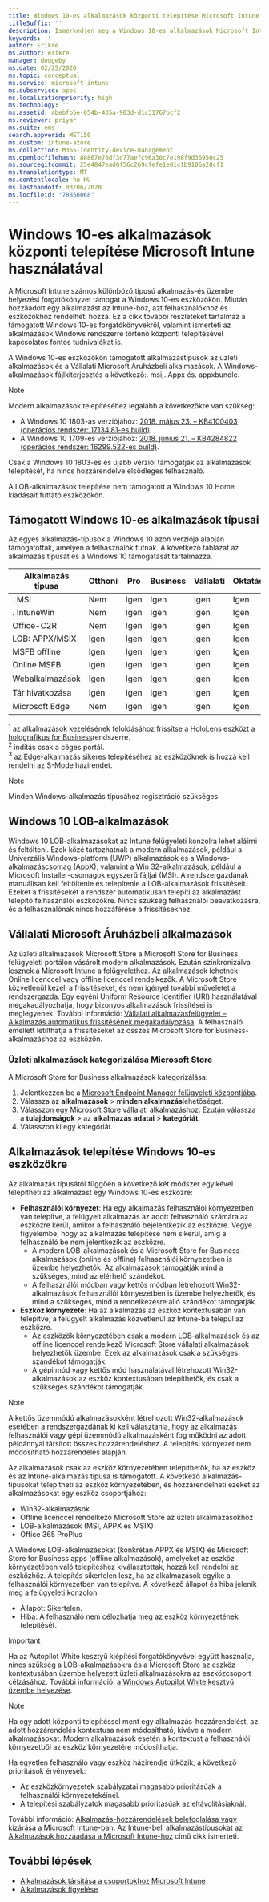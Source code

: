 ```yaml
---
title: Windows 10-es alkalmazások központi telepítése Microsoft Intune használatával
titleSuffix: ''
description: Ismerkedjen meg a Windows 10-es alkalmazások Microsoft Intunesal elérhető telepítési forgatókönyvével.
keywords: ''
author: Erikre
ms.author: erikre
manager: dougeby
ms.date: 02/25/2020
ms.topic: conceptual
ms.service: microsoft-intune
ms.subservice: apps
ms.localizationpriority: high
ms.technology: ''
ms.assetid: abebfb5e-054b-435a-903d-d1c31767bcf2
ms.reviewer: priyar
ms.suite: ems
search.appverid: MET150
ms.custom: intune-azure
ms.collection: M365-identity-device-management
ms.openlocfilehash: 88867e76df3d77aefc96a30c7e198f9d36950c25
ms.sourcegitcommit: 25e4847ead0f56c269cfefe1e01c1b9106a28cf1
ms.translationtype: MT
ms.contentlocale: hu-HU
ms.lasthandoff: 03/06/2020
ms.locfileid: "78856068"
---
```

# <a name="windows-10-app-deployment-by-using-microsoft-intune"></a>Windows 10-es alkalmazások központi telepítése Microsoft Intune használatával 

A Microsoft Intune számos különböző típusú alkalmazás-és üzembe helyezési forgatókönyvet támogat a Windows 10-es eszközökön. Miután hozzáadott egy alkalmazást az Intune-hoz, azt felhasználókhoz és eszközökhöz rendelheti hozzá. Ez a cikk további részleteket tartalmaz a támogatott Windows 10-es forgatókönyvekről, valamint ismerteti az alkalmazások Windows rendszerre történő központi telepítésével kapcsolatos fontos tudnivalókat is. 

A Windows 10-es eszközökön támogatott alkalmazástípusok az üzleti alkalmazások és a Vállalati Microsoft Áruházbeli alkalmazások. A Windows-alkalmazások fájlkiterjesztés a következő:. msi,. Appx és. appxbundle.  

> [!Note]
> Modern alkalmazások telepítéséhez legalább a következőkre van szükség:
> - A Windows 10 1803-as verziójához: [2018. május 23. – KB4100403 (operációs rendszer: 17134.81-es build)](https://support.microsoft.com/help/4100403/windows-10-update-kb4100403).
> - A Windows 10 1709-es verziójához: [2018. június 21. – KB4284822 (operációs rendszer: 16299.522-es build)](https://support.microsoft.com/help/4284822).
>
> Csak a Windows 10 1803-es és újabb verziói támogatják az alkalmazások telepítését, ha nincs hozzárendelve elsődleges felhasználó.
>
> A LOB-alkalmazások telepítése nem támogatott a Windows 10 Home kiadásait futtató eszközökön.

## <a name="supported-windows-10-app-types"></a>Támogatott Windows 10-es alkalmazások típusai

Az egyes alkalmazás-típusok a Windows 10 azon verziója alapján támogatottak, amelyen a felhasználók futnak. A következő táblázat az alkalmazás típusát és a Windows 10 támogatását tartalmazza.

| Alkalmazás típusa | Otthoni | Pro | Business | Vállalati | Oktatás | S üzemmód | HoloLens<sup>1 | Surface Hub | WCOS | Mobiltelefon |
|----------------|------|-----|----------|------------|-----------|--------|-----------|------------|------|--------|
|  . MSI | Nem | Igen | Igen | Igen | Igen | Nem | Nem | Nem | Nem | Nem |
| . IntuneWin | Nem | Igen | Igen | Igen | Igen | 19H2 + | Nem | Nem | Nem | Nem |
| Office-C2R | Nem | Igen | Igen | Igen | Igen | RS4 + | Nem | Nem | Nem | Nem |
| LOB: APPX/MSIX | Igen | Igen | Igen | Igen | Igen | Igen | Igen | Igen | Igen | Igen |
| MSFB offline | Igen | Igen | Igen | Igen | Igen | Igen | Igen | Igen | Igen | Igen |
| Online MSFB | Igen | Igen | Igen | Igen | Igen | Igen | RS4 + | Nem | Igen | Igen |
| Webalkalmazások | Igen | Igen | Igen | Igen | Igen | Igen | Igen<sup>2 | Igen<sup>2 | Igen | Igen<sup>2 |
| Tár hivatkozása | Igen | Igen | Igen | Igen | Igen | Igen | Igen | Igen | Igen | Igen |
| Microsoft Edge | Nem | Igen | Igen | Igen | Igen | 19H2 +<sup>3 | Nem | Nem | Nem | Nem |

<sup>1</sup> az alkalmazások kezelésének feloldásához frissítse a HoloLens eszközt a [holografikus for Business](../fundamentals/windows-holographic-for-business.md)rendszerre.<br />
<sup>2</sup> indítás csak a céges portál.<br />
<sup>3</sup> az Edge-alkalmazás sikeres telepítéséhez az eszközöknek is hozzá kell rendelni az S-Mode házirendet.

> [!NOTE]
> Minden Windows-alkalmazás típusához regisztráció szükséges.

## <a name="windows-10-lob-apps"></a>Windows 10 LOB-alkalmazások

Windows 10 LOB-alkalmazásokat az Intune felügyeleti konzolra lehet aláírni és feltölteni. Ezek közé tartozhatnak a modern alkalmazások, például a Univerzális Windows-platform (UWP) alkalmazások és a Windows-alkalmazáscsomag (AppX), valamint a Win 32-alkalmazások, például a Microsoft Installer-csomagok egyszerű fájljai (MSI). A rendszergazdának manuálisan kell feltöltenie és telepítenie a LOB-alkalmazások frissítéseit. Ezeket a frissítéseket a rendszer automatikusan telepíti az alkalmazást telepítő felhasználói eszközökre. Nincs szükség felhasználói beavatkozásra, és a felhasználónak nincs hozzáférése a frissítésekhez. 

## <a name="microsoft-store-for-business-apps"></a>Vállalati Microsoft Áruházbeli alkalmazások

Az üzleti alkalmazások Microsoft Store a Microsoft Store for Business felügyeleti portálon vásárolt modern alkalmazások. Ezután szinkronizálva lesznek a Microsoft Intune a felügyelethez. Az alkalmazások lehetnek Online licenccel vagy offline licenccel rendelkezők. A Microsoft Store közvetlenül kezeli a frissítéseket, és nem igényel további műveletet a rendszergazda. Egy egyéni Uniform Resource Identifier (URI) használatával megakadályozhatja, hogy bizonyos alkalmazások frissítései is meglegyenek. További információ: [Vállalati alkalmazásfelügyelet – Alkalmazás automatikus frissítésének megakadályozása](https://docs.microsoft.com/windows/client-management/mdm/enterprise-app-management#prevent-app-from-automatic-updates). A felhasználó emellett letilthatja a frissítéseket az összes Microsoft Store for Business-alkalmazáshoz az eszközön. 

### <a name="categorize-microsoft-store-for-business-apps"></a>Üzleti alkalmazások kategorizálása Microsoft Store 
A Microsoft Store for Business alkalmazások kategorizálása: 

1. Jelentkezzen be a [Microsoft Endpoint Manager felügyeleti központjába](https://go.microsoft.com/fwlink/?linkid=2109431).
2. Válassza az **alkalmazások** > **minden alkalmazás**lehetőséget. 
3. Válasszon egy Microsoft Store vállalati alkalmazáshoz. Ezután válassza a **tulajdonságok** > az **alkalmazás adatai** > **kategóriát**. 
4. Válasszon ki egy kategóriát.

## <a name="install-apps-on-windows-10-devices"></a>Alkalmazások telepítése Windows 10-es eszközökre
Az alkalmazás típusától függően a következő két módszer egyikével telepítheti az alkalmazást egy Windows 10-es eszközre:

- **Felhasználói környezet**: Ha egy alkalmazás felhasználói környezetben van telepítve, a felügyelt alkalmazás az adott felhasználó számára az eszközre kerül, amikor a felhasználó bejelentkezik az eszközre. Vegye figyelembe, hogy az alkalmazás telepítése nem sikerül, amíg a felhasználó be nem jelentkezik az eszközre. 
  - A modern LOB-alkalmazások és a Microsoft Store for Business-alkalmazások (online és offline) felhasználói környezetben is üzembe helyezhetők. Az alkalmazások támogatják mind a szükséges, mind az elérhető szándékot.
  - A felhasználói módban vagy kettős módban létrehozott Win32-alkalmazások felhasználói környezetben is üzembe helyezhetők, és mind a szükséges, mind a rendelkezésre álló szándékot támogatják. 
- **Eszköz környezete**: Ha az alkalmazás az eszköz kontextusában van telepítve, a felügyelt alkalmazás közvetlenül az Intune-ba települ az eszközre.
  - Az eszközök környezetében csak a modern LOB-alkalmazások és az offline licenccel rendelkező Microsoft Store vállalati alkalmazások helyezhetők üzembe. Ezek az alkalmazások csak a szükséges szándékot támogatják.
  - A gépi mód vagy kettős mód használatával létrehozott Win32-alkalmazások az eszköz kontextusában telepíthetők, és csak a szükséges szándékot támogatják.

> [!NOTE]
> A kettős üzemmódú alkalmazásokként létrehozott Win32-alkalmazások esetében a rendszergazdának ki kell választania, hogy az alkalmazás felhasználói vagy gépi üzemmódú alkalmazásként fog működni az adott példánnyal társított összes hozzárendeléshez. A telepítési környezet nem módosítható hozzárendelés alapján.  

Az alkalmazások csak az eszköz környezetében telepíthetők, ha az eszköz és az Intune-alkalmazás típusa is támogatott. A következő alkalmazás-típusokat telepítheti az eszköz környezetében, és hozzárendelheti ezeket az alkalmazásokat egy eszköz csoportjához:

- Win32-alkalmazások
- Offline licenccel rendelkező Microsoft Store az üzleti alkalmazásokhoz
- LOB-alkalmazások (MSI, APPX és MSIX)
- Office 365 ProPlus

A Windows LOB-alkalmazásokat (konkrétan APPX és MSIX) és Microsoft Store for Business apps (offline alkalmazások), amelyeket az eszköz környezetében való telepítéshez kiválasztottak, hozzá kell rendelni az eszközhöz. A telepítés sikertelen lesz, ha az alkalmazások egyike a felhasználói környezetben van telepítve. A következő állapot és hiba jelenik meg a felügyeleti konzolon:
  - Állapot: Sikertelen.
  - Hiba: A felhasználó nem célozhatja meg az eszköz környezetének telepítését.

> [!IMPORTANT]
> Ha az Autopilot White kesztyű kiépítési forgatókönyvével együtt használja, nincs szükség a LOB-alkalmazásokra és a Microsoft Store az eszköz kontextusában üzembe helyezett üzleti alkalmazásokra az eszközcsoport célzásához. További információ: a [Windows Autopilot White kesztyű üzembe helyezése](https://docs.microsoft.com/windows/deployment/windows-autopilot/white-glove).

> [!Note]
> Ha egy adott központi telepítéssel ment egy alkalmazás-hozzárendelést, az adott hozzárendelés kontextusa nem módosítható, kivéve a modern alkalmazásokat. Modern alkalmazások esetén a kontextust a felhasználói környezetből az eszköz környezetére módosíthatja. 

Ha egyetlen felhasználó vagy eszköz házirendje ütközik, a következő prioritások érvényesek:
- Az eszközkörnyezetek szabályzatai magasabb prioritásúak a felhasználói környezetekéinél. 
- A telepítési szabályzatok magasabb prioritásúak az eltávolításiaknál.

További információ: [Alkalmazás-hozzárendelések belefoglalása vagy kizárása a Microsoft Intune-ban](apps-inc-exl-assignments.md). Az Intune-beli alkalmazástípusokat az [Alkalmazások hozzáadása a Microsoft Intune-hoz](apps-add.md) című cikk ismerteti.

## <a name="next-steps"></a>További lépések

- [Alkalmazások társítása a csoportokhoz Microsoft Intune](apps-deploy.md)
- [Alkalmazások figyelése](apps-monitor.md)
